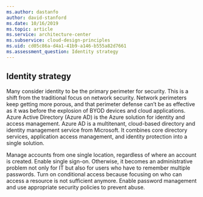 ```yaml
---
ms.author: dastanfo
author: david-stanford
ms.date: 10/16/2019
ms.topic: article
ms.service: architecture-center
ms.subservice: cloud-design-principles
ms.uid: cd05c86a-d4a1-41b9-a146-b555a82d7661
ms.assessment_question: Identity strategy
---
```

## Identity strategy

Many consider identity to be the primary perimeter for security. This is a shift from the traditional focus on network security. Network perimeters keep getting more porous, and that perimeter defense can’t be as effective as it was before the explosion of BYOD devices and cloud applications. Azure Active Directory (Azure AD) is the Azure solution for identity and access management. Azure AD is a multitenant, cloud-based directory and identity management service from Microsoft. It combines core directory services, application access management, and identity protection into a single solution.

Manage accounts from one single location, regardless of where an account is created. Enable single sign-on. Otherwise, it becomes an administrative problem not only for IT but also for users who have to remember multiple passwords. Turn on conditional access because focusing on who can access a resource is not sufficient anymore. Enable password management and use appropriate security policies to prevent abuse.
